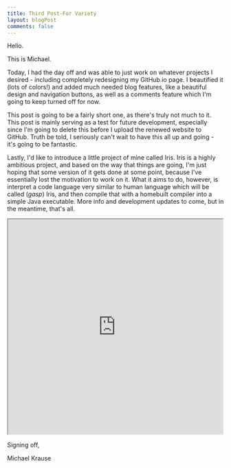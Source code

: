 ```yaml
---
title: Third Post-For Variety
layout: blogPost
comments: false
---
```

Hello.

This is Michael. 

Today, I had the day off and was able to just work on whatever projects I desired - including completely redesigning my GitHub.io page. I beautified it (lots of colors!) and added much needed blog features, like a beautiful design and navigation buttons, as well as a comments feature which I'm going to keep turned off for now.

This post is going to be a fairly short one, as there's truly not much to it. This post is mainly serving as a test for future development, especially since I'm going to delete this before I upload the renewed website to GitHub. Truth be told, I seriously can't wait to have this all up and going - it's going to be fantastic. 

Lastly, I'd like to introduce a little project of mine called Iris. Iris is a highly ambitious project, and based on the way that things are going, I'm just hoping that some version of it gets done at some point, because I've essentially lost the motivation to work on it. What it aims to do, however, is interpret a code language very similar to human language which will be called (*gasp*) Iris, and then compile that with a homebuilt compiler into a simple Java executable. More info and development updates to come, but in the meantime, that's all. 


<iframe src="http://localhost:1337/"  width="500" height="500"></iframe>



Signing off, 

Michael Krause